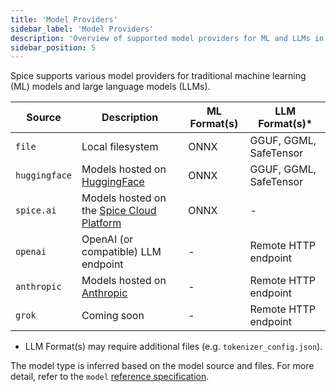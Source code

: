 ```yaml
---
title: 'Model Providers'
sidebar_label: 'Model Providers'
description: 'Overview of supported model providers for ML and LLMs in Spice.'
sidebar_position: 5
---
```


Spice supports various model providers for traditional machine learning (ML) models and large language models (LLMs).

| Source        | Description                                                                                     | ML Format(s) | LLM Format(s)\*        |
| ------------- | ----------------------------------------------------------------------------------------------- | ------------ | ---------------------- |
| `file`        | Local filesystem                                                                                | ONNX         | GGUF, GGML, SafeTensor |
| `huggingface` | Models hosted on [HuggingFace](https://huggingface.co)                                          | ONNX         | GGUF, GGML, SafeTensor |
| `spice.ai`    | Models hosted on the [Spice Cloud Platform](https://docs.spice.ai/building-blocks/spice-models) | ONNX         | -                      |
| `openai`      | OpenAI (or compatible) LLM endpoint                                                             | -            | Remote HTTP endpoint   |
| `anthropic`   | Models hosted on [Anthropic](https://www.anthropic.com)                                         | -            | Remote HTTP endpoint   |
| `grok`        | Coming soon                                                                                     | -            | Remote HTTP endpoint   |

- LLM Format(s) may require additional files (e.g. `tokenizer_config.json`).

The model type is inferred based on the model source and files. For more detail, refer to the `model` [reference specification](/reference/spicepod/models.md).
